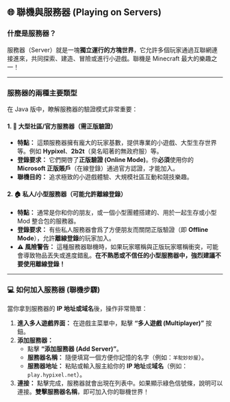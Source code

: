 ## 🌐 聯機與服務器 (Playing on Servers)





### 什麼是服務器？



服務器（Server）就是一塊**獨立運行的方塊世界**，它允許多個玩家通過互聯網連接進來，共同探索、建造、冒險或進行小遊戲。聯機是 Minecraft 最大的樂趣之一！

------



### 服務器的兩種主要類型



在 Java 版中，瞭解服務器的驗證模式非常重要：



#### 1. 🌟 大型社區/官方服務器（需正版驗證）



- **特點：** 這類服務器擁有龐大的玩家基數，提供專業的小遊戲、大型生存世界等。例如 **Hypixel**、**2b2t**（臭名昭著的無政府服）等。
- **登錄要求：** 它們開啓了**正版驗證 (Online Mode)**。你**必須**使用你的 **Microsoft 正版賬戶**（在線登錄）通過官方認證，才能加入。
- **聯機目的：** 追求極致的小遊戲體驗、大規模社區互動和競技樂趣。



#### 2. 🏠 私人/小型服務器（可能允許離線登錄）



- **特點：** 通常是你和你的朋友，或一個小型團體搭建的、用於一起生存或小型 Mod 整合包的服務器。
- **登錄要求：** 有些私人服務器會爲了方便朋友而關閉正版驗證（即 **Offline Mode**），允許**離線登錄**的玩家加入。
- **⚠️ 風險警告：** 這種服務器聯機時，如果玩家暱稱與正版玩家暱稱衝突，可能會導致物品丟失或進度錯亂。**在不熟悉或不信任的小型服務器中，強烈建議不要使用離線登錄！**

------



### 💻 如何加入服務器 (聯機步驟)



當你拿到服務器的 **IP 地址或域名**後，操作非常簡單：

1. **進入多人遊戲界面：** 在遊戲主菜單中，點擊 **“多人遊戲 (Multiplayer)”** 按鈕。
2. **添加服務器：**
   - 點擊 **“添加服務器 (Add Server)”**。
   - **服務器名稱：** 隨便填寫一個方便你記憶的名字（例如：`羊駝妙妙屋`）。
   - **服務器地址：** 粘貼或輸入服主給你的 **IP 地址**或**域名**（例如：`play.hypixel.net`）。
3. **連接：** 點擊完成，服務器就會出現在列表中。如果顯示綠色信號條，說明可以連接。**雙擊服務器名稱**，即可加入你的聯機世界！
